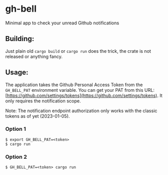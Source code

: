 # gh-bell

Minimal app to check your unread Github notifications

## Building:

Just plain old `cargo build` or `cargo run` does the trick, the crate is not released or anything fancy.

## Usage:

The application takes the Github Personal Access Token from the `GH_BELL_PAT` environment variable. You can
get your PAT from this URL: [https://github.com/settings/tokens](https://github.com/settings/tokens).
It only requires the notification scope.

Note: The notification endpoint authorization only works with the classic tokens as of yet (2023-01-05).

### Option 1

```
$ export GH_BELL_PAT=<token>
$ cargo run
```

### Option 2

```
$ GH_BELL_PAT=<token> cargo run
```
